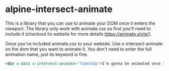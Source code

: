 # alpine-intersect-animate
This is a library that you can use to animate your DOM once it enters the viewport. The library only work with animate.css so first you'll need to include it (checkout its website for more details https://animate.style/).

Once you've included animate.css to your website. Use x-intersect-animate on the dom that you want to animate it. You don't need to enter the full animation name, just its keyword is fine.

```html
<div x-data x-intersect-animate="fadeInUp">I'm gonna be animated once I enter the viewport</div>
```